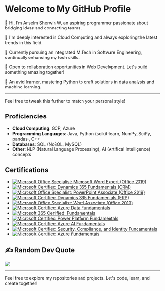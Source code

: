 # Welcome to My GitHub Profile

👋 Hi, I’m Anselm Sherwin W, an aspiring programmer passionate about bridging ideas and connecting teams.

👀 I'm deeply interested in Cloud Computing and always exploring the latest trends in this field.

🌱 Currently pursuing an Integrated M.Tech in Software Engineering, continually enhancing my tech skills.

💞️ Open to collaboration opportunities in Web Development. Let's build something amazing together!

🚀 An avid learner, mastering Python to craft solutions in data analysis and machine learning.

---

Feel free to tweak this further to match your personal style!
## Proficiencies
- **Cloud Computing**: GCP, Azure
- **Programming Languages**: Java, Python (scikit-learn, NumPy, SciPy, pandas), C++
- **Databases**: SQL (NoSQL, MySQL)
- **Other**: NLP (Natural Language Processing), AI (Artifical Intelligence) concepts


## Certifications

- [![Microsoft Office Specialist: Microsoft Word Expert (Office 2019)](https://img.shields.io/badge/Microsoft%20Word%20Expert-Office%202019-blue)](https://learn.microsoft.com/en-us/users/mrblueberry/transcript/71e1jamnnlwkqgw)
- [![Microsoft Certified: Dynamics 365 Fundamentals (CRM)](https://img.shields.io/badge/Dynamics%20365%20Fundamentals%20(CRM)-Certified-blue)](https://learn.microsoft.com/en-us/users/mrblueberry/transcript/71e1jamnnlwkqgw)
- [![Microsoft Office Specialist: PowerPoint Associate (Office 2019)](https://img.shields.io/badge/PowerPoint%20Associate-Office%202019-blue)](https://learn.microsoft.com/en-us/users/mrblueberry/transcript/71e1jamnnlwkqgw)
- [![Microsoft Certified: Dynamics 365 Fundamentals (ERP)](https://img.shields.io/badge/Dynamics%20365%20Fundamentals%20(ERP)-Certified-blue)](https://learn.microsoft.com/en-us/users/mrblueberry/transcript/71e1jamnnlwkqgw)
- [![Microsoft Office Specialist: Word Associate (Office 2019)](https://img.shields.io/badge/Word%20Associate-Office%202019-blue)](https://learn.microsoft.com/en-us/users/mrblueberry/transcript/71e1jamnnlwkqgw)
- [![Microsoft Certified: Azure Data Fundamentals](https://img.shields.io/badge/Azure%20Data%20Fundamentals-Certified-blue)](https://learn.microsoft.com/en-us/users/mrblueberry/transcript/71e1jamnnlwkqgw)
- [![Microsoft 365 Certified: Fundamentals](https://img.shields.io/badge/Microsoft%20365%20Certified-Certified-blue)](https://learn.microsoft.com/en-us/users/mrblueberry/transcript/71e1jamnnlwkqgw)
- [![Microsoft Certified: Power Platform Fundamentals](https://img.shields.io/badge/Power%20Platform%20Fundamentals-Certified-blue)](https://learn.microsoft.com/en-us/users/mrblueberry/transcript/71e1jamnnlwkqgw)
- [![Microsoft Certified: Azure AI Fundamentals](https://img.shields.io/badge/Azure%20AI%20Fundamentals-Certified-blue)](https://learn.microsoft.com/en-us/users/mrblueberry/transcript/71e1jamnnlwkqgw)
- [![Microsoft Certified: Security, Compliance, and Identity Fundamentals](https://img.shields.io/badge/Security%2C%20Compliance%2C%20and%20Identity%20Fundamentals-Certified-blue)](https://learn.microsoft.com/en-us/users/mrblueberry/transcript/71e1jamnnlwkqgw)
- [![Microsoft Certified: Azure Fundamentals](https://img.shields.io/badge/Azure%20Fundamentals-Certified-blue)](https://learn.microsoft.com/en-us/users/mrblueberry/transcript/71e1jamnnlwkqgw)


## ✍️ Random Dev Quote
![](https://quotes-github-readme.vercel.app/api?type=horizontal&?theme=catppuccin_frappe)

---

Feel free to explore my repositories and projects. Let's code, learn, and create together!

